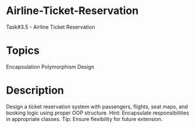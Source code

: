 # Airline-Ticket-Reservation
Task#3.5 - Airline Ticket Reservation

# Topics
Encapsulation
Polymorphism
Design
# Description
Design a ticket reservation system with passengers, flights, seat maps, and booking logic using proper OOP structure. 
Hint: Encapsulate responsibilities in appropriate classes.
Tip: Ensure flexibility for future extension.
